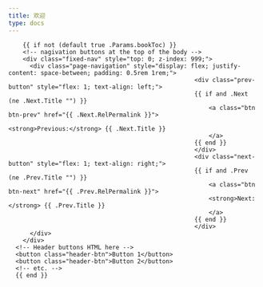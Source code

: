 ```yaml
---
title: 欢迎
type: docs
---
```


        {{ if not (default true .Params.bookToc) }}
        <!-- nagivation buttons at the top of the body -->
        <div class="fixed-nav" style="top: 0; z-index: 999;">
          <div class="page-navigation" style="display: flex; justify-content: space-between; padding: 0.5rem 1rem;">
                                                        <div class="prev-button" style="flex: 1; text-align: left;">
                                                        {{ if and .Next (ne .Next.Title "") }}
                                                            <a class="btn btn-prev" href="{{ .Next.RelPermalink }}">
                                                            <strong>Previous:</strong> {{ .Next.Title }}
                                                            </a>
                                                        {{ end }}
                                                        </div>
                                                        <div class="next-button" style="flex: 1; text-align: right;">
                                                        {{ if and .Prev (ne .Prev.Title "") }}
                                                            <a class="btn btn-next" href="{{ .Prev.RelPermalink }}">
                                                            <strong>Next:</strong> {{ .Prev.Title }}
                                                            </a>
                                                        {{ end }}
                                                        </div>
          </div>
        </div>
      <!-- Header buttons HTML here -->
      <button class="header-btn">Button 1</button>
      <button class="header-btn">Button 2</button>
      <!-- etc. -->
      {{ end }} 


